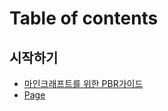 # Table of contents

## 시작하기 <a href="#start" id="start"></a>

* [마인크래프트를 위한 PBR가이드](README.md)
* [Page](start/page.md)
